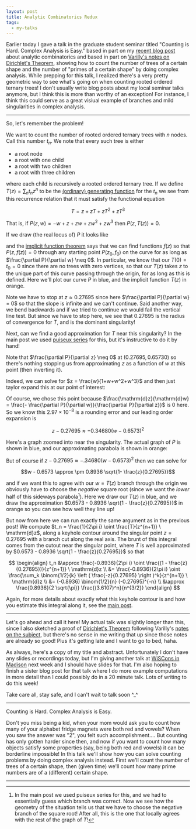 ```yaml
---
layout: post
title: Analytic Combinatorics Redux
tags:
  - my-talks
---
```


Earlier today I gave a talk in the graduate student seminar titled 
"Counting is Hard. Complex Analysis is Easy." based in part on my 
[recent blog post][1] about analytic combinatorics and based in part 
on [Varilly's notes on Dirichlet's Theorem][2], showing how to count 
the number of trees of a certain shape and the number of 
"primes of a certain shape" by doing complex analysis. While prepping 
for this talk, I realized there's a very pretty geometric way to see 
what's going on when counting rooted ordered ternary trees! I don't 
usually write blog posts about my local seminar talks anymore, but 
I think this is more than worthy of an exception! For instance, I think
this could serve as a great visiual example of branches and mild singularities
in complex analysis.

---

So, let's remember the problem! 

We want to count the number of rooted ordered ternary trees with 
$n$ nodes. Call this number $t_n$. We note that every such tree 
is either
- a root node
- a root with one child 
- a root with two children 
- a root with three children 

where each child is recursively a rooted ordered ternary tree. 
If we define $T(z) = \sum_n t_n z^n$ 
to be the [(ordinary) generating function][3] for the $t_n$ we see 
from this recurrence relation that it must satisfy the functional equation

$$
T = z + zT + zT^2 + zT^3
$$

That is, if $P(z,w) = -w + z + zw + zw^2 + zw^3$ then $P(z,T(z)) = 0$. 

If we draw (the real locus of) $P$ it looks like

<div class="auto">
<script type="text/x-sage">
P(z,w) = -w + z + z*w + z*w^2 + z*w^3
implicit_plot(P, (z,-3,3), (w,-3,3), axes=True)
</script>
</div>

and the [implicit function theorem][4] says that we can find functions 
$f(z)$ so that $P(z,f(z)) = 0$ through any starting point $P(z_0,f_0)$ on the curve
for as long as $\frac{\partial P}{\partial w} \neq 0$. In particular, 
we know that our $T(0) = t_0 = 0$ since there are no trees with zero vertices,
so that our $T(z)$ takes $z$ to the unique part of this curve 
passing through the origin, for as long as this is defined. Here we'll plot
our curve $P$ in blue, and the implicit function $T(z)$ in orange.

<div class="auto">
<script type="text/x-sage">
P(z,w) = -w + z + z*w + z*w^2 + z*w^3

singularity = solve([diff(P,w) == 0, P == 0], [z,w])[0]
singZ, singW = singularity[0].rhs(), singularity[1].rhs()

full = implicit_plot(P, (z,-3,3), (w,-3,3), color='blue')
T    = implicit_plot(P, (z,-3,3), (w,-1,singW), color='orange')
pt   = point((singZ, singW), rgbcolor='orange', pointsize=30)
name = text('  ({},{})'.format(n(singZ, digits=5), n(singW, digits=5)),
            (singZ, singW),horizontal_alignment='left',color='black')
show(full+T+pt+name, xmin=-3, xmax=3, ymin=-3, ymax=3, axes=True)
</script>
</div>

Note we have to stop at $z \approx 0.27695$ since here 
$\frac{\partial P}{\partial w} = 0$ so that the slope 
is infinite and we can't continue. Said another way, we bend backwards 
and if we tried to continue we would fail the vertical line test. 
But since we have to stop here, we see that $0.27695$ is the 
radius of convergence for $T$, and is the dominant singularity!

Next, can we find a good approximation for $T$ near this singularity? In the 
main post we used [puiseux series][5] for this, but it's instructive to 
do it by hand!

Note that $\frac{\partial P}{\partial z} \neq 0$ at 
$(0.27695, 0.65730)$ so there's nothing stopping us from 
approximating $z$ as a function of $w$ at this point (then inverting it).

Indeed, we can solve for $z = \frac{w}{1+w+w^2+w^3}$ and then just 
taylor expand this at our point of interest:

<div class="auto">
<script type="text/x-sage">
P(z,w) = -w + z + z*w + z*w^2 + z*w^3

singularity = solve([diff(P,w) == 0, P == 0], [z,w])[0]
singZ, singW = singularity[0].rhs(), singularity[1].rhs()

show((w/(1+w+w^2+w^3)).series(w==singW,5))

</script>
</div>

Of course, we chose this point because 
$\frac{\mathrm{d}z}{\mathrm{d}w} = 
\frac{- \frac{\partial P}{\partial w}}{\frac{\partial P}{\partial z}}$
is $0$ here. So we know this $2.97 \times 10^{-8}$ is a rounding error and 
our leading order expansion is 

$$
z - 0.27695 \approx -0.34680 (w - 0.6573)^2
$$

Here's a graph zoomed into near the singularity. The actual graph of $P$ is 
shown in blue, and our approximating parabola is shown in orange:

<div class="auto">
<script type="text/x-sage">
P(z,w) = -w + z + z*w + z*w^2 + z*w^3

singularity = solve([diff(P,w) == 0, P == 0], [z,w])[0]
singZ, singW = singularity[0].rhs(), singularity[1].rhs()
eps = 0.25

D2 = (w/(1+w+w^2+w^3)).diff(w,2).subs(w=singW)/factorial(2)

S(z,w) = z - singZ - D2 * (w - singW)^2

full = implicit_plot(P, (z,singZ-eps,singZ+eps), (w,singW-eps,singW+eps), 
                        color='blue')
S    = implicit_plot(S, (z,singZ-eps,singZ+eps), (w,singW-eps,singW+eps), 
                        color='orange')
pt   = point((singZ, singW), rgbcolor='orange', pointsize=30)
name = text('  ({},{})'.format(n(singZ, digits=5), n(singW, digits=5)),
            (singZ, singW),horizontal_alignment='left',color='black')
show(full+S+pt+name, xmin=singZ-1.1*eps, xmax=singZ+1.1*eps, 
        ymin=singW-1.1*eps, ymax=singW+1.1*eps, axes=True)
</script>
</div>

But of course if $z - 0.27695 \approx -.34680 (w - 0.6573)^2$ then we 
can solve for 

$$w - 0.6573 \approx \pm 0.8936 \sqrt{1- \frac{z}{0.27695}}$$

and if we want this to agree with our $w = T(z)$ branch through the 
origin we obviously have to choose the *negative* square root 
(since we want the *lower* half of this sideways parabola[^2]). Here we 
draw our $T(z)$ in blue, and we draw the approximation 
$0.6573 - 0.8936 \sqrt{1 - \frac{z}{0.27695}}$ in orange so you 
can see how well they line up!

<div class="auto">
<script type="text/x-sage">
P(z,w) = -w + z + z*w + z*w^2 + z*w^3

singularity = solve([diff(P,w) == 0, P == 0], [z,w])[0]
singZ, singW = singularity[0].rhs(), singularity[1].rhs()
eps = 0.01

D2 = (w/(1+w+w^2+w^3)).diff(w,2).subs(w=singW)/factorial(2)

S = singW - sqrt(singZ/-D2) * (1 - z/singZ)^(1/2)


T    = implicit_plot(P, (z,-0.1,0.3), (w,-0.1,singW+eps), color='blue')
S    = plot(S, (z,singZ-eps,singZ), color='orange')
pt   = point((singZ, singW), rgbcolor='black', pointsize=30)
show(T+S+pt, xmin=-0.1, xmax=0.3, ymin=-0.1, ymax=singW+eps, axes=True)
</script>
</div>

But now from here we can run exactly the same argument as in the 
previous post! We compute 
$t_n = \frac{1}{2\pi i} \oint \frac{T}{z^{n+1}} \ \mathrm{d}z$, 
along a keyhole contour around the singular point $z=0.27695$ 
with a branch cut along the real axis. The brunt of this integral 
comes from the cutout near the singular point, where $T$ is well 
approximated by $0.6573 - 0.8936 \sqrt{1 - \frac{z}{0.27695}}$ 
so that 

$$
\begin{align}
t_n 
&\approx 
\frac{-0.8936}{2\pi i} \oint \frac{(1 - \frac{z}{0.27695})}{z^{n+1}} \ \mathrm{d}z \\
&=
\frac{-0.8936}{2\pi i} \oint \frac{\sum_k \binom{1/2}{k} 
\left ( \frac{-z}{0.27695} \right )^k}{z^{n+1}} \ \mathrm{d}z \\
&=
(-0.8936) \binom{1/2}{n} (-0.27695)^{-n} \\
&\approx
\frac{0.8936}{2 \sqrt{\pi}} \frac{(3.6107)^n}{n^{3/2}}
\end{align}
$$

Again, for more details about exactly what this keyhole contour is and 
how you estimate this integral along it, see the [main post][1].

---

Let's go ahead and call it here! My actual talk was slightly longer 
than this, since I also sketched a proof of [Dirichlet's Theorem][6] 
following Varilly's [notes on the subject][2], but there's no sense 
in me writing that up since those notes are already so good! Plus it's 
getting late and I want to go to bed, haha.

As always, here's a copy of my title and abstract. Unfortunately I don't 
have any slides or recordings today, but I'm giving another talk at 
[WiSCons in Madison][7] next week and I should have slides for that. 
I'm also hoping to finish a sister blog post for that talk where I do 
more example computations in more detail than I could possibly do in a 
20 minute talk. Lots of writing to do this week!

Take care all, stay safe, and I can't wait to talk soon ^_^


---

Counting is Hard. Complex Analysis is Easy.

Don't you miss being a kid, when your mom would ask you to count how many of 
your alphabet fridge magnets were both red and vowels? When you saw the 
answer was "2", you felt such accomplishment.... But counting has only gotten 
harder since then, and now if you want to count how many objects satisfy some 
properties (say, being both red and vowels) it can be borderline impossible! 
In this talk we'll show how you can solve counting problems by doing complex 
analysis instead. First we'll count the number of trees of a certain shape, 
then (given time) we'll count how many prime numbers are of a (different) 
certain shape.

---

[1]: /2025/04/08/analytic-combinatorics-example
[2]: https://math.rice.edu/~av15/Files/Dirichlet.pdf
[3]: https://en.wikipedia.org/wiki/Generating_function
[4]: https://en.wikipedia.org/wiki/Implicit_function_theorem
[5]: https://en.wikipedia.org/wiki/Puiseux_series
[6]: https://en.wikipedia.org/wiki/Dirichlet%27s_theorem_on_arithmetic_progressions
[7]: https://awm-math.org/abstract/explicitly-computing-with-fukaya-categories-of-surfaces/

[^1]:
    Use implicit differentiation and compute! 
    We know $P(z,w) = 0$ so 

    $$
    \frac{\partial P}{\partial z} \frac{\mathrm{d}z}{\mathrm{d}w} 
    +
    \frac{\partial P}{\partial w} = 0
    $$

    and rearranging gives the claim.

[^2]:
    In the main post we used puiseux series for this, and we had 
    to essentially guess which branch was correct. Now we see how the 
    geometry of the situation tells us that we have to choose the 
    negative branch of the square root! After all, this is the one 
    that locally agrees with the rest of the graph of $T$!
